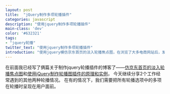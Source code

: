 ```yaml
---
layout: post
title:  "jQuery制作多项轮播插件"
categories: javascript
description: "使用jquery制作多项轮播插件"
main-class: 'dev'
color: '#632321'
tags:
- "jquery轮播"
twitter_text: "使用jquery制作多项轮播插件"
introduction: "使用jquery模仿京东首页的淡入轮播焦点图，在浏览了大多电商网站后，发现大部分网站（例如京东、天猫等）的大尺寸首页焦点图都是以淡入效果来进行轮播的。经过实践发现，大尺寸内容更适合以淡入效果来轮播。"
---
```


在前面我已经写了俩篇关于制作jquery轮播插件的博客了——[仿京东首页的淡入轮播焦点图](//feleventh.github.io/%E4%BB%BF%E4%BA%AC%E4%B8%9C%E9%A6%96%E9%A1%B5%E7%9A%84%E6%B7%A1%E5%85%A5%E8%BD%AE%E6%92%AD%E7%84%A6%E7%82%B9%E5%9B%BE/)和[使用jQuery制作轮播图插件的原理和实例](//feleventh.github.io/%E4%BD%BF%E7%94%A8jQuery%E5%88%B6%E4%BD%9C%E8%BD%AE%E6%92%AD%E5%9B%BE/)，
今天继续分享2个工作经常遇到的其他两种轮播情况。
在有的情况下，我们需要把所有轮播选项中的多项在轮播时呈现在用户面前。